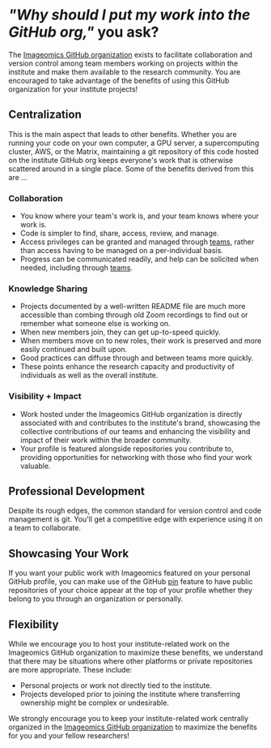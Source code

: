 # _"Why should I put my work into the GitHub org,"_ you ask?

<!-- 
Replace Imageomics GitHub Org links with links to your organization/group GitHub
Replace all instances of "institute" or "Imageomics" with appropriate term or name for your organization or group.
-->
The [Imageomics GitHub organization](https://github.com/Imageomics) exists to facilitate collaboration and version control among team members working on projects within the institute and make them available to the research community. You are encouraged to take advantage of the benefits of using this GitHub organization for your institute projects!

## Centralization 

This is the main aspect that leads to other benefits. Whether you are running your code on your own computer, a GPU server, a supercomputing cluster, AWS, or the Matrix, maintaining a git repository of this code hosted on the institute GitHub org keeps everyone's work that is otherwise scattered around in a single place.  Some of the benefits derived from this are ...

### Collaboration

- You know where your team's work is, and your team knows where your work is. 
- Code is simpler to find, share, access, review, and manage.
- Access privileges can be granted and managed through [teams](https://docs.github.com/en/organizations/organizing-members-into-teams/about-teams), rather than access having to be managed on a per-individual basis.
- Progress can be communicated readily, and help can be solicited when needed, including through [teams](https://docs.github.com/en/organizations/organizing-members-into-teams/about-teams).

### Knowledge Sharing

- Projects documented by a well-written README file are much more accessible than combing through old Zoom recordings to find out or remember what someone else is working on. 
- When new members join, they can get up-to-speed quickly. 
- When members move on to new roles, their work is preserved and more easily continued and built upon. 
- Good practices can diffuse through and between teams more quickly. 
- These points enhance the research capacity and productivity of individuals as well as the overall institute.

### Visibility + Impact

- Work hosted under the Imageomics GitHub organization is directly associated with and contributes to the institute's brand, showcasing the collective contributions of our teams and enhancing the visibility and impact of their work within the broader community. 
- Your profile is featured alongside repositories you contribute to, providing opportunities for networking with those who find your work valuable.


## Professional Development

Despite its rough edges, the common standard for version control and code management is git. You'll get a competitive edge with experience using it on a team to collaborate.

## Showcasing Your Work

If you want your public work with Imageomics featured on your personal GitHub profile, you can make use of the GitHub [pin](https://docs.github.com/en/account-and-profile/setting-up-and-managing-your-github-profile/customizing-your-profile/pinning-items-to-your-profile) feature to have public repositories of your choice appear at the top of your profile whether they belong to you through an organization or personally.

## Flexibility

While we encourage you to host your institute-related work on the Imageomics GitHub organization to maximize these benefits, we understand that there may be situations where other platforms or private repositories are more appropriate. These include:

- Personal projects or work not directly tied to the institute.
- Projects developed prior to joining the institute where transferring ownership might be complex or undesirable.

We strongly encourage you to keep your institute-related work centrally organized in the [Imageomics GitHub organization](https://github.com/Imageomics) to maximize the benefits for you and your fellow researchers!
